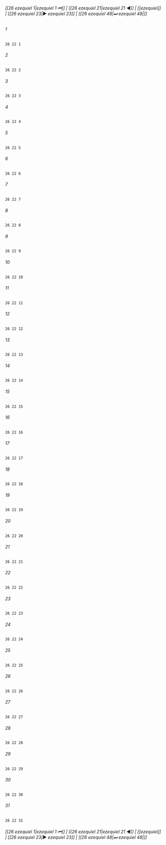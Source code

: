 
###### [[26 ezequiel 1|ezequiel 1 ⏮]] | [[26 ezequiel 21|ezequiel 21 ◀]] | [[ezequiel]] | [[26 ezequiel 23|▶ ezequiel 23]] | [[26 ezequiel 48|⏭ ezequiel 48|]]

###### 1
``` verse
26 22 1 
```
###### 2
``` verse
26 22 2 
```
###### 3
``` verse
26 22 3 
```
###### 4
``` verse
26 22 4 
```
###### 5
``` verse
26 22 5 
```
###### 6
``` verse
26 22 6 
```
###### 7
``` verse
26 22 7 
```
###### 8
``` verse
26 22 8 
```
###### 9
``` verse
26 22 9 
```
###### 10
``` verse
26 22 10 
```
###### 11
``` verse
26 22 11 
```
###### 12
``` verse
26 22 12 
```
###### 13
``` verse
26 22 13 
```
###### 14
``` verse
26 22 14 
```
###### 15
``` verse
26 22 15 
```
###### 16
``` verse
26 22 16 
```
###### 17
``` verse
26 22 17 
```
###### 18
``` verse
26 22 18 
```
###### 19
``` verse
26 22 19 
```
###### 20
``` verse
26 22 20 
```
###### 21
``` verse
26 22 21 
```
###### 22
``` verse
26 22 22 
```
###### 23
``` verse
26 22 23 
```
###### 24
``` verse
26 22 24 
```
###### 25
``` verse
26 22 25 
```
###### 26
``` verse
26 22 26 
```
###### 27
``` verse
26 22 27 
```
###### 28
``` verse
26 22 28 
```
###### 29
``` verse
26 22 29 
```
###### 30
``` verse
26 22 30 
```
###### 31
``` verse
26 22 31 
```

###### [[26 ezequiel 1|ezequiel 1 ⏮]] | [[26 ezequiel 21|ezequiel 21 ◀]] | [[ezequiel]] | [[26 ezequiel 23|▶ ezequiel 23]] | [[26 ezequiel 48|⏭ ezequiel 48|]]

